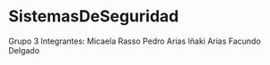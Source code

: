 # SistemasDeSeguridad
Grupo 3
Integrantes:
  Micaela Rasso
  Pedro Arias
  Iñaki Arias
  Facundo Delgado


